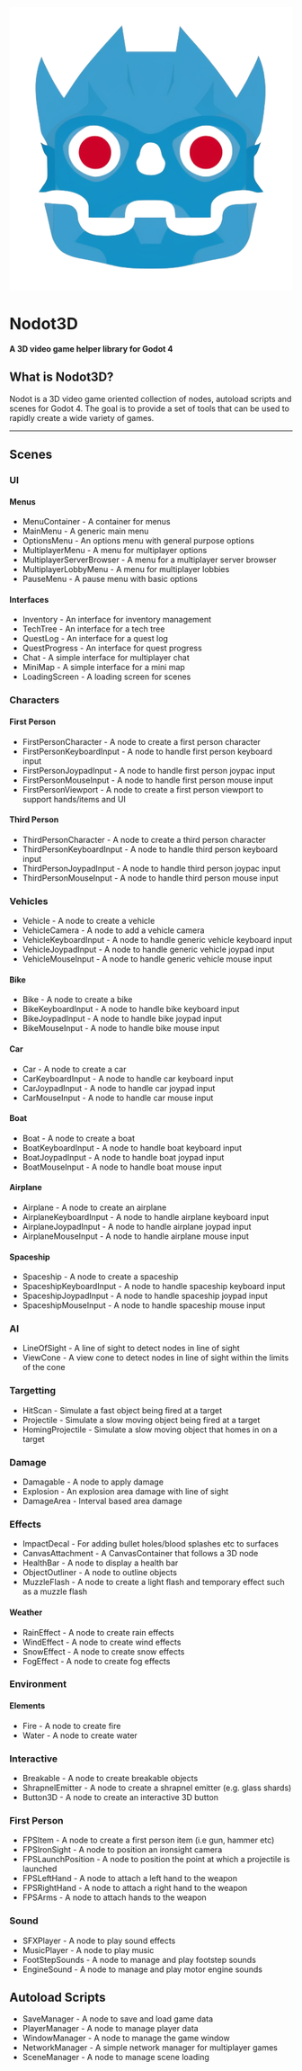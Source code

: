 ![logo](logo.png)

# Nodot3D
**A 3D video game helper library for Godot 4**

## What is Nodot3D?

Nodot is a 3D video game oriented collection of nodes, autoload scripts and scenes for Godot 4. The goal is to provide a set of tools that can be used to rapidly create a wide variety of games.

---

## Scenes

### UI

#### Menus

- MenuContainer - A container for menus
- MainMenu - A generic main menu
- OptionsMenu - An options menu with general purpose options
- MultiplayerMenu - A menu for multiplayer options
- MultiplayerServerBrowser - A menu for a multiplayer server browser
- MultiplayerLobbyMenu - A menu for multiplayer lobbies
- PauseMenu - A pause menu with basic options

#### Interfaces

- Inventory - An interface for inventory management
- TechTree - An interface for a tech tree
- QuestLog - An interface for a quest log
- QuestProgress - An interface for quest progress
- Chat - A simple interface for multiplayer chat
- MiniMap - A simple interface for a mini map
- LoadingScreen - A loading screen for scenes

### Characters

#### First Person

- FirstPersonCharacter - A node to create a first person character
- FirstPersonKeyboardInput - A node to handle first person keyboard input
- FirstPersonJoypadInput - A node to handle first person joypac input
- FirstPersonMouseInput - A node to handle first person mouse input
- FirstPersonViewport - A node to create a first person viewport to support hands/items and UI

#### Third Person

- ThirdPersonCharacter - A node to create a third person character
- ThirdPersonKeyboardInput - A node to handle third person keyboard input
- ThirdPersonJoypadInput - A node to handle third person joypac input
- ThirdPersonMouseInput - A node to handle third person mouse input
  
### Vehicles

- Vehicle - A node to create a vehicle
- VehicleCamera - A node to add a vehicle camera
- VehicleKeyboardInput - A node to handle generic vehicle keyboard input
- VehicleJoypadInput - A node to handle generic vehicle joypad input
- VehicleMouseInput - A node to handle generic vehicle mouse input

#### Bike

- Bike - A node to create a bike
- BikeKeyboardInput - A node to handle bike keyboard input
- BikeJoypadInput - A node to handle bike joypad input
- BikeMouseInput - A node to handle bike mouse input

#### Car

- Car - A node to create a car
- CarKeyboardInput - A node to handle car keyboard input
- CarJoypadInput - A node to handle car joypad input
- CarMouseInput - A node to handle car mouse input

#### Boat

- Boat - A node to create a boat
- BoatKeyboardInput - A node to handle boat keyboard input
- BoatJoypadInput - A node to handle boat joypad input
- BoatMouseInput - A node to handle boat mouse input

#### Airplane

- Airplane - A node to create an airplane
- AirplaneKeyboardInput - A node to handle airplane keyboard input
- AirplaneJoypadInput - A node to handle airplane joypad input
- AirplaneMouseInput - A node to handle airplane mouse input

#### Spaceship

- Spaceship - A node to create a spaceship
- SpaceshipKeyboardInput - A node to handle spaceship keyboard input
- SpaceshipJoypadInput - A node to handle spaceship joypad input
- SpaceshipMouseInput - A node to handle spaceship mouse input

### AI

- LineOfSight - A line of sight to detect nodes in line of sight
- ViewCone - A view cone to detect nodes in line of sight within the limits of the cone

### Targetting

- HitScan - Simulate a fast object being fired at a target
- Projectile - Simulate a slow moving object being fired at a target
- HomingProjectile - Simulate a slow moving object that homes in on a target

### Damage

- Damagable - A node to apply damage
- Explosion - An explosion area damage with line of sight
- DamageArea - Interval based area damage

### Effects

- ImpactDecal - For adding bullet holes/blood splashes etc to surfaces
- CanvasAttachment - A CanvasContainer that follows a 3D node
- HealthBar - A node to display a health bar
- ObjectOutliner - A node to outline objects
- MuzzleFlash - A node to create a light flash and temporary effect such as a muzzle flash

#### Weather

- RainEffect - A node to create rain effects
- WindEffect - A node to create wind effects
- SnowEffect - A node to create snow effects
- FogEffect - A node to create fog effects

### Environment

#### Elements

- Fire - A node to create fire
- Water - A node to create water

### Interactive

- Breakable - A node to create breakable objects
- ShrapnelEmitter - A node to create a shrapnel emitter (e.g. glass shards)
- Button3D - A node to create an interactive 3D button

### First Person

- FPSItem - A node to create a first person item (i.e gun, hammer etc)
- FPSIronSight - A node to position an ironsight camera
- FPSLaunchPosition - A node to position the point at which a projectile is launched
- FPSLeftHand - A node to attach a left hand to the weapon
- FPSRightHand - A node to attach a right hand to the weapon
- FPSArms - A node to attach hands to the weapon

### Sound

- SFXPlayer - A node to play sound effects
- MusicPlayer - A node to play music
- FootStepSounds - A node to manage and play footstep sounds
- EngineSound - A node to manage and play motor engine sounds

## Autoload Scripts

- SaveManager - A node to save and load game data
- PlayerManager - A node to manage player data
- WindowManager - A node to manage the game window
- NetworkManager - A simple network manager for multiplayer games
- SceneManager - A node to manage scene loading